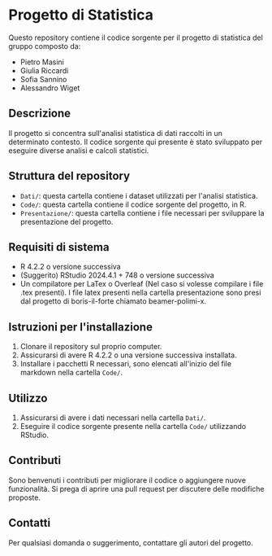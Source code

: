 # Progetto di Statistica

Questo repository contiene il codice sorgente per il progetto di statistica del gruppo composto da: 

- Pietro Masini
- Giulia Riccardi
- Sofia Sannino
- Alessandro Wiget

## Descrizione

Il progetto si concentra sull'analisi statistica di dati raccolti in un determinato contesto. Il codice sorgente qui presente è stato sviluppato per eseguire diverse analisi e calcoli statistici.

## Struttura del repository

- `Dati/`: questa cartella contiene i dataset utilizzati per l'analisi statistica.
- `Code/`: questa cartella contiene il codice sorgente del progetto, in R.
- `Presentazione/`: questa cartella contiene i file necessari per sviluppare la presentazione del progetto.

## Requisiti di sistema

- R 4.2.2 o versione successiva
- (Suggerito) RStudio 2024.4.1 + 748 o versione successiva
- Un compilatore per LaTex o Overleaf (Nel caso si volesse compilare i file .tex presenti). I file latex presenti nella cartella presentazione sono presi dal progetto di boris-il-forte chiamato beamer-polimi-x.

## Istruzioni per l'installazione

1. Clonare il repository sul proprio computer.
2. Assicurarsi di avere R 4.2.2 o una versione successiva installata.
3. Installare i pacchetti R necessari, sono elencati all'inizio del file markdown nella cartella `Code/`.

## Utilizzo

1. Assicurarsi di avere i dati necessari nella cartella `Dati/`.
2. Eseguire il codice sorgente presente nella cartella `Code/` utilizzando RStudio.

## Contributi

Sono benvenuti i contributi per migliorare il codice o aggiungere nuove funzionalità. Si prega di aprire una pull request per discutere delle modifiche proposte.

## Contatti

Per qualsiasi domanda o suggerimento, contattare gli autori del progetto.
